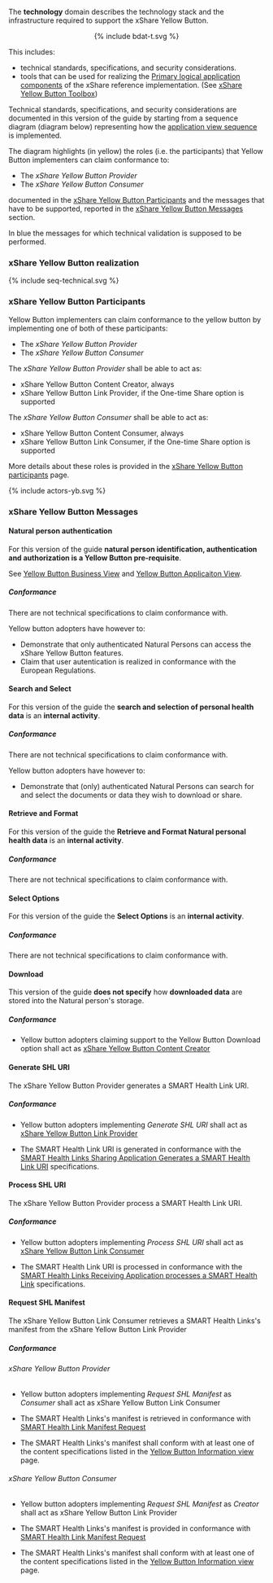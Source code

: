 
The **technology** domain describes the technology stack and the infrastructure required to support the xShare Yellow Button.

<div style="text-align: center">
{% include bdat-t.svg %}
</div>

This includes:
* technical standards, specifications, and security considerations.
* tools that can be used for realizing the [Primary logical application components](yb_components.html) of the xShare reference implementation. (See [xShare Yellow Button Toolbox](yb_tools.html))


Technical standards, specifications, and security considerations are documented in this version of the guide by starting from a sequence diagram (diagram below) representing how the [application view sequence](application.html) is implemented.

The diagram highlights (in yellow) the roles (i.e. the participants) that Yellow Button implementers can claim conformance to:

* The *xShare Yellow Button Provider*
* The *xShare Yellow Button Consumer*

documented in the [xShare Yellow Button Participants](actors.html) and the messages that have to be supported, reported in the [xShare Yellow Button Messages](#xshare-yellow-button-messages) section.

In blue the messages for which technical validation is supposed to be performed.

### xShare Yellow Button realization

<div>
<p></p>
{% include seq-technical.svg %}
<p></p>
</div>

### xShare Yellow Button Participants

Yellow Button implementers can claim conformance to the yellow button by implementing one of both of these participants:

* The *xShare Yellow Button Provider*
* The *xShare Yellow Button Consumer*

The *xShare Yellow Button Provider*  shall be able to act as:
* xShare Yellow Button Content Creator, always
* xShare Yellow Button Link Provider, if the One-time Share option is supported


The *xShare Yellow Button Consumer*  shall be able to act as:
* xShare Yellow Button Content Consumer, always
* xShare Yellow Button Link Consumer, if the One-time Share option is supported


More details about these roles is provided in the [xShare Yellow Button participants](actors.html) page.

<div>
<p></p>
{% include actors-yb.svg %}
<p></p>
</div>


### xShare Yellow Button Messages


#### Natural person authentication

For this version of the guide **natural person identification, authentication and authorization is a Yellow Button pre-requisite**.

See [Yellow Button Business View](business.html) and [Yellow Button Applicaiton View](application.html).

##### Conformance

There are not technical specifications to claim conformance with.

Yellow button adopters have however to:
* Demonstrate that only authenticated Natural Persons can access the xShare Yellow Button features.
* Claim that user autentication is realized in conformance with the European Regulations.

#### Search and Select

For this version of the guide the **search and selection of personal health data** is an **internal activity**.

##### Conformance

There are not technical specifications to claim conformance with.

Yellow button adopters have however to:
* Demonstrate that (only) authenticated Natural Persons can search for and select the documents or data they wish to download or share.

#### Retrieve and Format

For this version of the guide the **Retrieve and Format Natural personal health data** is an **internal activity**.

##### Conformance

There are not technical specifications to claim conformance with.

#### Select Options

For this version of the guide the **Select Options** is an **internal activity**.

##### Conformance

There are not technical specifications to claim conformance with.

#### Download

This version of the guide **does not specify** how **downloaded data** are stored into the Natural person's storage.

##### Conformance

* Yellow button adopters claiming support to the Yellow Button Download option shall act as [xShare Yellow Button Content Creator](actors.html#xshare-yellow-button-content-creator)


#### Generate SHL URI

The xShare Yellow Button Provider generates a SMART Health Link URI.

##### Conformance

* Yellow button adopters implementing *Generate SHL URI* shall act as [xShare Yellow Button Link Provider](actors.html#xshare-yellow-button-link-provider)

* The SMART Health Link URI is generated in conformance with the [SMART Health Links Sharing Application Generates a SMART Health Link URI](https://hl7.org/fhir/uv/smart-health-cards-and-links/2024Sep/links-specification.html#smart-health-links-sharing-application-generates-a-smart-health-link-uri) specifications.



#### Process SHL URI

The xShare Yellow Button Provider process a SMART Health Link URI.

##### Conformance

* Yellow button adopters implementing *Process SHL URI* shall act as [xShare Yellow Button Link Consumer](actors.html#xshare-yellow-button-link-consumer)

* The SMART Health Link URI is processed in conformance with the [SMART Health Links Receiving Application processes a SMART Health Link](https://hl7.org/fhir/uv/smart-health-cards-and-links/2024Sep/links-specification.html#smart-health-links-receiving-application-processes-a-smart-health-link) specifications.


#### Request SHL Manifest

The xShare Yellow Button Link Consumer retrieves a SMART Health Links's manifest from the xShare Yellow Button Link Provider

##### Conformance


###### xShare Yellow Button Provider

* Yellow button adopters implementing *Request SHL Manifest* as *Consumer* shall act as xShare Yellow Button Link Consumer

* The SMART Health Links's manifest is retrieved in conformance with [SMART Health Link Manifest Request](https://hl7.org/fhir/uv/smart-health-cards-and-links/2024Sep/links-specification.html#smart-health-link-manifest-request)

* The SMART Health Links's manifest shall conform with at least one of the content specifications listed in the [Yellow Button Information view](content.html) page.


###### xShare Yellow Button Consumer


* Yellow button adopters implementing *Request SHL Manifest* as *Creator*  shall act as xShare Yellow Button Link Provider

* The SMART Health Links's manifest is provided in conformance with [SMART Health Link Manifest Request](https://hl7.org/fhir/uv/smart-health-cards-and-links/2024Sep/links-specification.html#smart-health-link-manifest-request)

* The SMART Health Links's manifest shall conform with at least one of the content specifications listed in the [Yellow Button Information view](content.html) page.